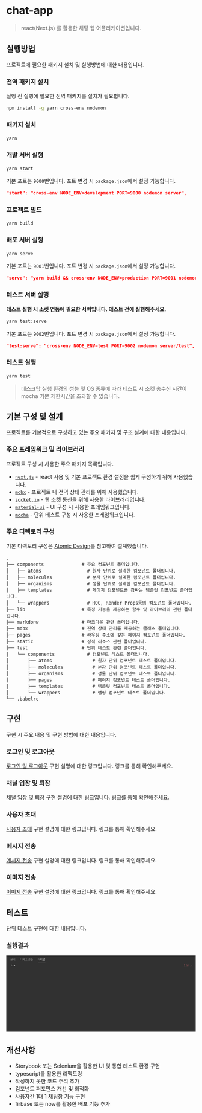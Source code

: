 # chat-app

> react(Next.js) 를 활용한 채팅 웹 어플리케이션입니다.

## 실행방법

프로젝트에 필요한 패키지 설치 및 실행방법에 대한 내용입니다.

### 전역 패키지 설치

실행 전 실행에 필요한 전역 패키지를 설치가 필요합니다.

```bash
npm install -g yarn cross-env nodemon
```

### 패키지 설치

```bash
yarn
```

### 개발 서버 실행

```bash
yarn start
```

기본 포트는 `9000`번입니다. 포트 변경 시 `package.json`에서 설정 가능합니다.

```json
"start": "cross-env NODE_ENV=development PORT=9000 nodemon server",
```

### 프로젝트 빌드

```bash
yarn build
```

### 배포 서버 실행

```bash
yarn serve
```

기본 포트는 `9001`번입니다. 포트 변경 시 `package.json`에서 설정 가능합니다.

```json
"serve": "yarn build && cross-env NODE_ENV=production PORT=9001 nodemon server",
```

### 테스트 서버 실행

**테스트 실행 시 소켓 연동에 필요한 서버입니다. 테스트 전에 실행해주세요.**

```bash
yarn test:serve
```

기본 포트는 `9002`번입니다. 포트 변경 시 `package.json`에서 설정 가능합니다.

```json
"test:serve": "cross-env NODE_ENV=test PORT=9002 nodemon server/test",
```

### 테스트 실행

```bash
yarn test
```

> 데스크탑 실행 환경의 성능 및 OS 종류에 따라 테스트 시 소켓 송수신 시간이 mocha 기본 제한시간을 초과할 수 있습니다.

## 기본 구성 및 설계

프로젝트를 기본적으로 구성하고 있는 주요 패키지 및 구조 설계에 대한 내용입니다.

### 주요 프레임워크 및 라이브러리

프로젝트 구성 시 사용한 주요 패키지 목록입니다.

- [`next.js`](https://nextjs.org/) - react 사용 및 기본 프로젝트 환경 설정을 쉽게 구성하기 위해 사용했습니다.
- [`mobx`](https://mobx.js.org/) - 프로젝트 내 전역 상태 관리를 위해 사용했습니다.
- [`socket.io`](https://socket.io) - 웹 소켓 통신을 위해 사용한 라이브러리입니다.
- [`material-ui`](https://material-ui.com) - UI 구성 시 사용한 프레임워크입니다.
- [`mocha`](https://mochajs.org/) - 단위 테스트 구성 시 사용한 프레임워크입니다.

### 주요 디렉토리 구성

기본 디렉토리 구성은 [Atomic Design](http://bradfrost.com/blog/post/atomic-web-design/)를 참고하여 설계했습니다.

    .
    ├── components              # 주요 컴포넌트 폴더입니다.
    │   ├── atoms                 # 원자 단위로 설계한 컴포넌트 폴더입니다.
    │   ├── molecules             # 분자 단위로 설계한 컴포넌트 폴더입니다.
    │   ├── organisms             # 생물 단위로 설계한 컴포넌트 폴더입니다.
    │   ├── templates             # 페이지 컴포넌트를 감싸는 템플릿 컴포넌트 폴더입니다.
    │   └── wrappers              # HOC, Render Props등의 컴포넌트 폴더입니다.
    ├── lib                     # 특정 기능을 제공하는 함수 및 라이브러리 관련 폴더입니다.
    ├── markdonw                # 마크다운 관련 폴더입니다.
    ├── mobx                    # 전역 상태 관리를 제공하는 클래스 폴더입니다.
    ├── pages                   # 라우팅 주소에 갖는 페이지 컴포넌트 폴더입니다.
    ├── static                  # 정적 리소스 관련 폴더입니다.
    ├── test                    # 단위 테스트 관련 폴더입니다.
    │   └── components            # 컴포넌트 테스트 폴더입니다.
    │       ├── atoms               # 원자 단위 컴포넌트 테스트 폴더입니다.
    │       ├── molecules           # 분자 단위 컴포넌트 테스트 폴더입니다.
    │       ├── organisms           # 생물 단위 컴포넌트 테스트 폴더입니다.
    │       ├── pages               # 페이지 컴포넌트 테스트 폴더입니다.
    │       ├── templates           # 템플릿 컴포넌트 테스트 폴더입니다.
    │       └── wrappers            # 랩핑 컴포넌트 테스트 폴더입니다.
    └── .babelrc

## 구현

구현 시 주요 내용 및 구현 방법에 대한 내용입니다.

### 로그인 및 로그아웃

[로그인 및 로그아웃](./markdown/login/index.md) 구현 설명에 대한 링크입니다. 링크를 통해 확인해주세요.

### 채널 입장 및 퇴장

[채널 입장 및 퇴장](./markdown/join/index.md) 구현 설명에 대한 링크입니다. 링크를 통해 확인해주세요.

### 사용자 초대

[사용자 초대](./markdown/invite/index.md) 구현 설명에 대한 링크입니다. 링크를 통해 확인해주세요.

### 메시지 전송

[메시지 전송](./markdown/chat/index.md) 구현 설명에 대한 링크입니다. 링크를 통해 확인해주세요.

### 이미지 전송

[이미지 전송](./markdown/image/index.md) 구현 설명에 대한 링크입니다. 링크를 통해 확인해주세요.

## 테스트

단위 테스트 구현에 대한 내용입니다.

### 실행결과

![test-run](./markdown/test/run.gif)

## 개선사항

- Storybook 또는 Selenium을 활용한 UI 및 통합 테스트 환경 구현
- typescript를 활용한 리팩토링
- 작성하지 못한 코드 주석 추가
- 컴포넌트 퍼포먼스 개선 및 최적화
- 사용자간 1대 1 채팅창 기능 구현
- firbase 또는 now를 활용한 배포 기능 추가
